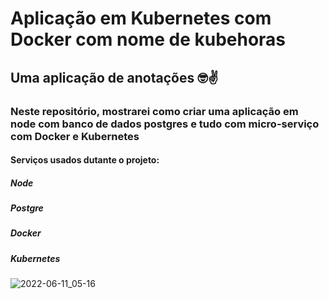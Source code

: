 # Aplicação em Kubernetes com Docker com nome de kubehoras 
## Uma aplicação de anotações  🤓✌️




### Neste repositório, mostrarei como criar uma aplicação em node com banco de dados postgres e tudo com micro-serviço com Docker e Kubernetes
#### Serviços usados dutante o projeto:

##### Node
##### Postgre
##### Docker
##### Kubernetes

![2022-06-11_05-16](https://user-images.githubusercontent.com/102867453/173179743-1963d817-9832-4fe4-af3f-f664a191a566.jpeg)
